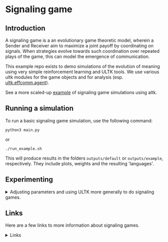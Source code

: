 # Signaling game

## Introduction

A signaling game is a an evolutionary game theoretic model, wherein a Sender and Receiver aim to maximize a joint payoff by coordinating on signals. When strategies evolve towards such coordination over repeated plays of the game, this can model the emergence of communication.

This example repo exists to demo simulations of the evolution of meaning using very simple reinforcement learning and ULTK tools. We use various ultk modules for the game objects and for analysis (esp. [ultk.effcomm.agent](../../ultk/effcomm/agent.py)).

See a more scaled-up [example](https://github.com/nathimel/rdsg) of signaling game simulations using altk.

## Running a simulation

To run a basic signaling game simulation, use the following command:

`python3 main.py`

or

`./run_example.sh`

This will produce results in the folders `outputs/default` or `outputs/example`, respectively. They include plots, weights and the resulting 'languages'.

## Experimenting

<details>
<summary> Adjusting parameters and using ULTK more generally to do signaling games.
</summary>

### Existing game parameters

Run different games by supplying command line arguments, described in `python3 main.py -h`. One can vary, for example:

- the number of states
- the number of signals
- the number of rounds in a game
- the learning rate

### Using ULTK for signaling games

The most general aspects of the communicative agents, measures of communicative success and the language primitives are implemented in ULTK. Some signaling-specific concepts and wrappers implemented in the `.py` files.

This example is limited for simplicity, but is also intended to be an recylable outline for additional analyses, such as:

- extending to more than two agents
- defining more powerful learning agents
- defining different or multiple objectives besides perfect recovery of atomic states
- exploring different evolutionary trajectories of languages in the 2D trade-off space.

</details>

## Links

Here are a few links to more information about signaling games.
<details>
<summary>
Links
</summary>
<br>

- The idea of a signaling game was introduced by David Lewis in his book, [Convention](https://www.wiley.com/en-us/Convention:+A+Philosophical+Study-p-9780631232568).
- A gentle but profound introduction to signaling games research is Brian Skyrms' book, [Signals](https://oxford.universitypressscholarship.com/view/10.1093/acprof:oso/9780199580828.001.0001/acprof-9780199580828).
- [EGG](https://github.com/facebookresearch/EGG) is a software library for emergent communication and includes a neural agent signaling game [example](https://github.com/facebookresearch/EGG/tree/main/egg/zoo/signal_game).

References

> Kharitonov, Eugene, Roberto Dessì, Rahma Chaabouni, Diane Bouchacourt, and Marco Baroni. 2021. “EGG: A Toolkit for Research on Emergence of LanGuage in Games.” <https://github.com/facebookresearch/EGG>.

> Lazaridou, Angeliki, Alexander Peysakhovich, and Marco Baroni. 2017. “Multi-Agent Cooperation and the Emergence of (Natural) Language,” April. <https://openreview.net/forum?id=Hk8N3Sclg>.

> Lewis, David K. (David Kellogg). 1969. “Convention: A Philosophical Study.” Cambridge: Harvard University Press.

> Skyrms, Brian. 2010. Signals: Evolution, Learning, and Information. Oxford: Oxford University Press. <https://doi.org/10.1093/acprof:oso/9780199580828.001.0001>.

</details>
